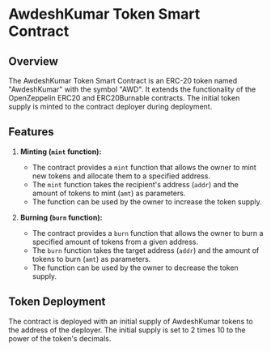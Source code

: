 # AwdeshKumar Token Smart Contract

## Overview

The AwdeshKumar Token Smart Contract is an ERC-20 token named "AwdeshKumar" with the symbol "AWD". It extends the functionality of the OpenZeppelin ERC20 and ERC20Burnable contracts. The initial token supply is minted to the contract deployer during deployment.

## Features

1. **Minting (`mint` function):**
   - The contract provides a `mint` function that allows the owner to mint new tokens and allocate them to a specified address.
   - The `mint` function takes the recipient's address (`addr`) and the amount of tokens to mint (`amt`) as parameters.
   - The function can be used by the owner to increase the token supply.

2. **Burning (`burn` function):**
   - The contract provides a `burn` function that allows the owner to burn a specified amount of tokens from a given address.
   - The `burn` function takes the target address (`addr`) and the amount of tokens to burn (`amt`) as parameters.
   - The function can be used by the owner to decrease the token supply.

## Token Deployment

The contract is deployed with an initial supply of AwdeshKumar tokens to the address of the deployer. The initial supply is set to 2 times 10 to the power of the token's decimals.

